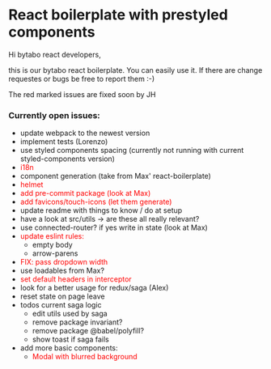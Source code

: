 # React boilerplate with prestyled components

Hi bytabo react developers,

this is our bytabo react boilerplate. You can easily use it. If there are change requestes or bugs be free to report them :-)

The red marked issues are fixed soon by JH


### Currently open issues:
* update webpack to the newest version
* implement tests (Lorenzo)
* use styled components spacing (currently not running with current styled-components version)
* <span style="color:red">i18n</span>
* component generation (take from Max' react-boilerplate)
* <span style="color:red">helmet</span>
* <span style="color:red">add pre-commit package (look at Max)</span>
* <span style="color:red">add favicons/touch-icons (let them generate)</span>
* update readme with things to know / do at setup
* have a look at src/utils -> are these all really relevant?
* use connected-router? if yes write in state (look at Max)
* <span style="color:red">update eslint rules:</span>
  * empty body
  * arrow-parens
* <span style="color:red">FIX: pass dropdown width</span>
* use loadables from Max?
* <span style="color:red">set default headers in interceptor</span>
* look for a better usage for redux/saga (Alex)
* reset state on page leave
* todos current saga logic
  * edit utils used by saga
  * remove package invariant?
  * remove package @babel/polyfill?
  * show toast if saga fails
* add more basic components:
  * <span style="color:red">Modal with blurred background</span>
